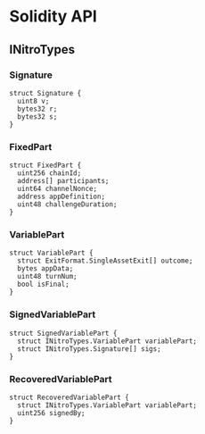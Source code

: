 # Solidity API

## INitroTypes

### Signature

```solidity
struct Signature {
  uint8 v;
  bytes32 r;
  bytes32 s;
}
```

### FixedPart

```solidity
struct FixedPart {
  uint256 chainId;
  address[] participants;
  uint64 channelNonce;
  address appDefinition;
  uint48 challengeDuration;
}
```

### VariablePart

```solidity
struct VariablePart {
  struct ExitFormat.SingleAssetExit[] outcome;
  bytes appData;
  uint48 turnNum;
  bool isFinal;
}
```

### SignedVariablePart

```solidity
struct SignedVariablePart {
  struct INitroTypes.VariablePart variablePart;
  struct INitroTypes.Signature[] sigs;
}
```

### RecoveredVariablePart

```solidity
struct RecoveredVariablePart {
  struct INitroTypes.VariablePart variablePart;
  uint256 signedBy;
}
```

